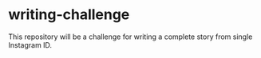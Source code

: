 # writing-challenge
This repository will be a challenge for writing a complete story from single Instagram ID.
